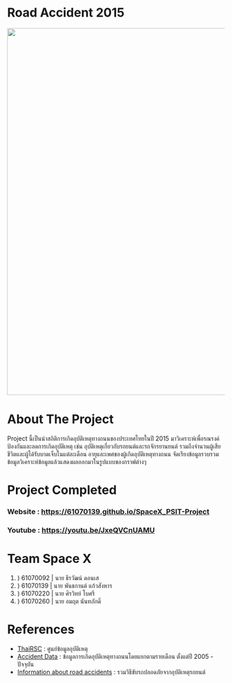 # Road Accident 2015
<img src="https://i.ytimg.com/vi/8gIjcKj6IGg/maxresdefault.jpg" width="850"><br>

# About The Project
<p>Project นี้เป็นนำสถิติการเกิดอุบัติเหตุทางถนนของประเทศไทยในปี 2015 มาวิเคราะห์เพื่อรณรงค์ป้องกันและลดการเกิดอุบัติเหตุ เช่น อุบัติเหตุเกี่ยวกับรถยนต์และรถจักรยานยนต์ รวมถึงจำนวนผู้เสียชีวิตและผู้ได้รับบาดเจ็บในแต่ละเดือน อายุและเพศของผู้เกิดอุบัติเหตุทางถนน จัดเรียงข้อมูลรวบรวมข้อมูลวิเคราะห์ข้อมูลแล้วแสดงผลออกมาในรูปแบบของกราฟต่างๆ</p>

# Project Completed
<h3>Website : <a href="https://61070139.github.io/SpaceX_PSIT-Project">https://61070139.github.io/SpaceX_PSIT-Project</a></h3>
<h3>Youtube : <a href="https://youtu.be/JxeQVCnUAMU">https://youtu.be/JxeQVCnUAMU</a></h3>

# Team Space X
<ol>
    <li>) 61070092 | นาย ธีรวัฒน์ ดอนเส</li>
    <li>) 61070139 | นาย พันธกานต์ แก้วสังหาร</li>
    <li>) 61070220 | นาย ศิรวิทย์ โบศรี</li>
    <li>) 61070260 | นาย อมฤต นันทภักดิ์</li>
</ol>

# References
<ul>
    <li><a href="http://www.thairsc.com/">ThaiRSC</a> : ศูนย์ข้อมูลอุบัติเหตุ</li>
    <li><a href="https://data.go.th/DatasetDetail.aspx?id=71aa612f-adaf-4b0d-b81b-ccdfd97efeef">Accident Data</a> : ข้อมูลการเกิดอุบัติเหตุทางถนนโดยแยกตามรายเดือน ตั้งแต่ปี 2005 - ปัจจุบัน</li>
    <li><a href="https://www.frank.co.th/ประกันภัยรถยนต์/เคล็ดลับ/อุบัติเหตุรถยนต์">Information about road accidents</a> : รวมวิธีขับรถปลอดภัยจากอุบัติเหตุรถยนต์</li>
</ul>

